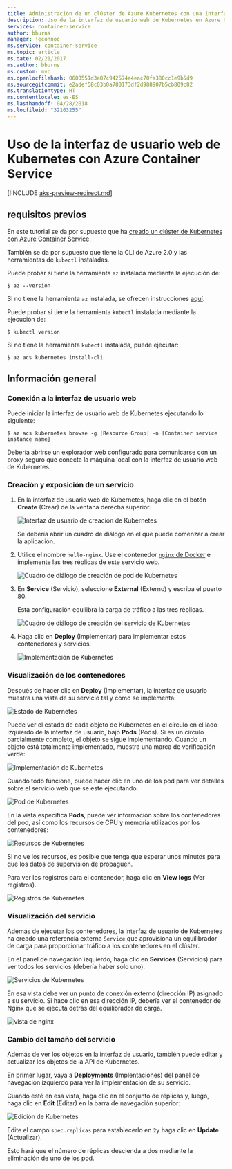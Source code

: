 ```yaml
---
title: Administración de un clúster de Azure Kubernetes con una interfaz de usuario web
description: Uso de la interfaz de usuario web de Kubernetes en Azure Container Service
services: container-service
author: bburns
manager: jeconnoc
ms.service: container-service
ms.topic: article
ms.date: 02/21/2017
ms.author: bburns
ms.custom: mvc
ms.openlocfilehash: 0680551d3a87c942574a4eac70fa380cc1e9b5d9
ms.sourcegitcommit: e2adef58c03b0a780173df2d988907b5cb809c82
ms.translationtype: HT
ms.contentlocale: es-ES
ms.lasthandoff: 04/28/2018
ms.locfileid: "32163255"
---
```

# <a name="using-the-kubernetes-web-ui-with-azure-container-service"></a>Uso de la interfaz de usuario web de Kubernetes con Azure Container Service

[!INCLUDE [aks-preview-redirect.md](../../../includes/aks-preview-redirect.md)]

## <a name="prerequisites"></a>requisitos previos
En este tutorial se da por supuesto que ha [creado un clúster de Kubernetes con Azure Container Service](container-service-kubernetes-walkthrough.md).


También se da por supuesto que tiene la CLI de Azure 2.0 y las herramientas de `kubectl` instaladas.

Puede probar si tiene la herramienta `az` instalada mediante la ejecución de:

```console
$ az --version
```

Si no tiene la herramienta `az` instalada, se ofrecen instrucciones [aquí](https://github.com/azure/azure-cli#installation).

Puede probar si tiene la herramienta `kubectl` instalada mediante la ejecución de:

```console
$ kubectl version
```

Si no tiene la herramienta `kubectl` instalada, puede ejecutar:

```console
$ az acs kubernetes install-cli
```

## <a name="overview"></a>Información general

### <a name="connect-to-the-web-ui"></a>Conexión a la interfaz de usuario web
Puede iniciar la interfaz de usuario web de Kubernetes ejecutando lo siguiente:

```console
$ az acs kubernetes browse -g [Resource Group] -n [Container service instance name]
```

Debería abrirse un explorador web configurado para comunicarse con un proxy seguro que conecta la máquina local con la interfaz de usuario web de Kubernetes.

### <a name="create-and-expose-a-service"></a>Creación y exposición de un servicio
1. En la interfaz de usuario web de Kubernetes, haga clic en el botón **Create** (Crear) de la ventana derecha superior.

    ![Interfaz de usuario de creación de Kubernetes](./media/container-service-kubernetes-ui/create.png)

    Se debería abrir un cuadro de diálogo en el que puede comenzar a crear la aplicación.

2. Utilice el nombre `hello-nginx`. Use el contenedor [ `nginx` de Docker](https://hub.docker.com/_/nginx/) e implemente las tres réplicas de este servicio web.

    ![Cuadro de diálogo de creación de pod de Kubernetes](./media/container-service-kubernetes-ui/nginx.png)

3. En **Service** (Servicio), seleccione **External** (Externo) y escriba el puerto 80.

    Esta configuración equilibra la carga de tráfico a las tres réplicas.

    ![Cuadro de diálogo de creación del servicio de Kubernetes](./media/container-service-kubernetes-ui/service.png)

4. Haga clic en **Deploy** (Implementar) para implementar estos contenedores y servicios.

    ![Implementación de Kubernetes](./media/container-service-kubernetes-ui/deploy.png)

### <a name="view-your-containers"></a>Visualización de los contenedores
Después de hacer clic en **Deploy** (Implementar), la interfaz de usuario muestra una vista de su servicio tal y como se implementa:

![Estado de Kubernetes](./media/container-service-kubernetes-ui/status.png)

Puede ver el estado de cada objeto de Kubernetes en el círculo en el lado izquierdo de la interfaz de usuario, bajo **Pods** (Pods). Si es un círculo parcialmente completo, el objeto se sigue implementando. Cuando un objeto está totalmente implementado, muestra una marca de verificación verde:

![Implementación de Kubernetes](./media/container-service-kubernetes-ui/deployed.png)

Cuando todo funcione, puede hacer clic en uno de los pod para ver detalles sobre el servicio web que se esté ejecutando.

![Pod de Kubernetes](./media/container-service-kubernetes-ui/pods.png)

En la vista específica **Pods**, puede ver información sobre los contenedores del pod, así como los recursos de CPU y memoria utilizados por los contenedores:

![Recursos de Kubernetes](./media/container-service-kubernetes-ui/resources.png)

Si no ve los recursos, es posible que tenga que esperar unos minutos para que los datos de supervisión de propaguen.

Para ver los registros para el contenedor, haga clic en **View logs** (Ver registros).

![Registros de Kubernetes](./media/container-service-kubernetes-ui/logs.png)

### <a name="viewing-your-service"></a>Visualización del servicio
Además de ejecutar los contenedores, la interfaz de usuario de Kubernetes ha creado una referencia externa `Service` que aprovisiona un equilibrador de carga para proporcionar tráfico a los contenedores en el clúster.

En el panel de navegación izquierdo, haga clic en **Services** (Servicios) para ver todos los servicios (debería haber solo uno).

![Servicios de Kubernetes](./media/container-service-kubernetes-ui/service-deployed.png)

En esa vista debe ver un punto de conexión externo (dirección IP) asignado a su servicio.
Si hace clic en esa dirección IP, debería ver el contenedor de Nginx que se ejecuta detrás del equilibrador de carga.

![vista de nginx](./media/container-service-kubernetes-ui/nginx-page.png)

### <a name="resizing-your-service"></a>Cambio del tamaño del servicio
Además de ver los objetos en la interfaz de usuario, también puede editar y actualizar los objetos de la API de Kubernetes.

En primer lugar, vaya a **Deployments** (Implentaciones) del panel de navegación izquierdo para ver la implementación de su servicio.

Cuando esté en esa vista, haga clic en el conjunto de réplicas y, luego, haga clic en **Edit** (Editar) en la barra de navegación superior:

![Edición de Kubernetes](./media/container-service-kubernetes-ui/edit.png)

Edite el campo `spec.replicas` para establecerlo en `2`y haga clic en **Update** (Actualizar).

Esto hará que el número de réplicas descienda a dos mediante la eliminación de uno de los pod.

 

